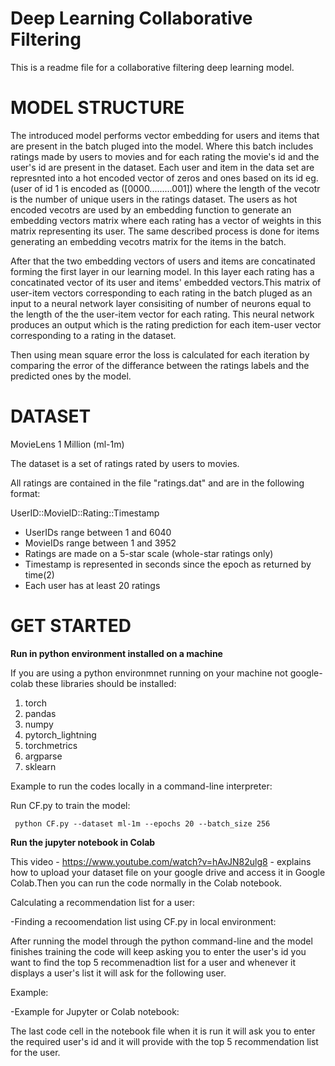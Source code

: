 Deep Learning Collaborative Filtering
=====================================

This is a readme file for a collaborative filtering deep learning model.

MODEL STRUCTURE
===============
The introduced model performs vector embedding for  users and items that are present in the batch pluged into the model. Where this batch includes
ratings made by users to movies and for each rating the movie's id and the user's id are present in the dataset.
Each user and item in the data set  are represnted into a hot encoded vector of zeros and ones based on its id eg.(user of id 1 is encoded as ([0000.........001])
where the length of the vecotr is the number of unique users in the ratings dataset. The users as hot encoded vecotrs are used by an embedding function
to generate an embedding vectors matrix where each rating  has a vector of weights in this matrix representing its user. The same described process is
done for items generating an embedding vecotrs matrix for the items in the batch. 

After that the two embedding vectors of users and items are concatinated forming the first layer in our learning model. In this layer each rating has 
a concatinated vector of its user and items' embedded vectors.This matrix of user-item vectors corresponding to each rating in the batch pluged as an 
input to a neural network layer consisiting of number of neurons equal to the length of the the user-item vector for each rating. This neural network 
produces an output which is the rating prediction for each item-user vector corresponding to a rating in the dataset.
 

Then using mean square error the loss is calculated for each iteration by comparing the error of the differance between the ratings labels and the predicted ones 
by the model. 


DATASET
=======

MovieLens 1 Million (ml-1m)

The dataset is a set of ratings rated by users to movies.

All ratings are contained in the file "ratings.dat" and are in the
following format:

UserID::MovieID::Rating::Timestamp

- UserIDs range between 1 and 6040 
- MovieIDs range between 1 and 3952
- Ratings are made on a 5-star scale (whole-star ratings only)
- Timestamp is represented in seconds since the epoch as returned by time(2)
- Each user has at least 20 ratings


GET STARTED
===========
**Run in python environment installed on a machine**

If you are using a python environmnet running on your machine not google-colab these libraries should be installed:

 1. torch
 2. pandas
 3. numpy
 4. pytorch_lightning
 5. torchmetrics 
 6. argparse
 7. sklearn


Example to run the codes locally in a command-line interpreter:

Run CF.py to train the model:
```
 python CF.py --dataset ml-1m --epochs 20 --batch_size 256 
```


**Run the jupyter notebook in Colab**

This video - https://www.youtube.com/watch?v=hAvJN82ulg8 - explains how to upload your dataset file on your google drive
and access it in Google Colab.Then you can run the code normally in the Colab notebook.




Calculating a recommendation list for a user:

-Finding a recoomendation list using CF.py in local environment:

After running the model through the python command-line and the model finishes training the code will keep asking you to enter the
user's id you want to find the top 5 recommenadtion list for a user and whenever it displays a user's list it will ask for the following
user. 

Example:



-Example for Jupyter or Colab notebook:

The last code cell in the notebook file when it is run it will ask you to enter the required user's id and it will provide
with the top 5 recommendation list for the user. 


